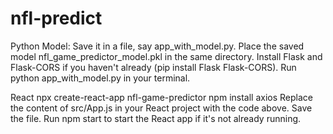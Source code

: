 # nfl-predict
Python Model:
Save it in a file, say app_with_model.py.
Place the saved model nfl_game_predictor_model.pkl in the same directory.
Install Flask and Flask-CORS if you haven't already (pip install Flask Flask-CORS).
Run python app_with_model.py in your terminal.

React
npx create-react-app nfl-game-predictor
npm install axios
Replace the content of src/App.js in your React project with the code above.
Save the file.
Run npm start to start the React app if it's not already running.
